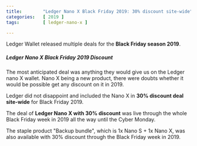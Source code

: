 ```yaml
---
title:        "Ledger Nano X Black Friday 2019: 30% discount site-wide"
categories:   [ 2019 ]
tags:         [ ledger-nano-x ]

---
```


Ledger Wallet released multiple deals for the **Black Friday season 2019**.

##### Ledger Nano X Black Friday 2019 Discount

The most anticipated deal was anything they would give us on the Ledger nano X wallet. Nano X being a new product, there were doubts whether it would be possible get any discount on it in 2019.

Ledger did not disappoint and included the Nano X in **30% discount deal site-wide** for Black Friday 2019.

The deal of **Ledger Nano X with 30% discount** was live through the whole Black Friday week in 2019 all the way until the Cyber Monday.

The staple product "Backup bundle", which is 1x Nano S + 1x Nano X, was also available with 30% discount through the Black Friday week in 2019.

